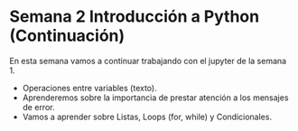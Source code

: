 # Semana 2 Introducción a Python (Continuación)

En esta semana vamos a continuar trabajando con el jupyter de la semana 1.
* Operaciones entre variables (texto).
* Aprenderemos sobre la importancia de prestar atención a los mensajes de error.
* Vamos a aprender sobre Listas, Loops (for, while) y Condicionales.